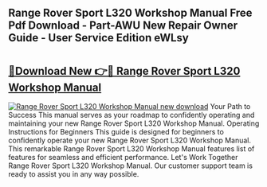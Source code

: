 ## Range Rover Sport L320 Workshop Manual Free Pdf Download - Part-AWU New Repair Owner Guide - User Service Edition eWLsy

# <h2><a href="http://cf23870.oget.top/?id=Range+Rover+Sport+L320+Workshop+Manual">🔗Download New 👉🔴 Range Rover Sport L320 Workshop Manual</a></h2>

[![Range Rover Sport L320 Workshop Manual new download](https://i.imgur.com/5g1atiW.png)](http://cf23870.oget.top/?id=Range+Rover+Sport+L320+Workshop+Manual)
Your Path to Success This manual serves as your roadmap to confidently operating and maintaining your new Range Rover Sport L320 Workshop Manual. Operating Instructions for Beginners This guide is designed for beginners to confidently operate your new Range Rover Sport L320 Workshop Manual. This remarkable Range Rover Sport L320 Workshop Manual features list of features for seamless and efficient performance. Let's Work Together Range Rover Sport L320 Workshop Manual. Our customer support team is ready to assist you in any way possible.

